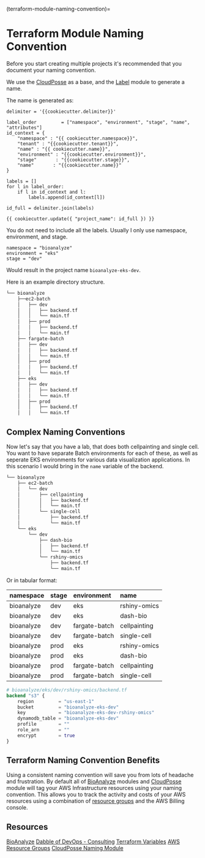 (terraform-module-naming-convention)=
# Terraform Module Naming Convention

Before you start creating multiple projects it's recommended that you document your naming convention.

We use the [CloudPosse](https://github.com/cloudposse/terraform-example-module) as a base, and the [Label](https://github.com/cloudposse/terraform-null-label) module to generate a name.

The name is generated as:

```
delimiter = '{{cookiecutter.delimiter}}'

label_order         = ["namespace", "environment", "stage", "name", "attributes"]
id_context = {
    "namespace" : "{{ cookiecutter.namespace}}",
    "tenant" : "{{cookiecutter.tenant}}",
    "name" : "{{ cookiecutter.name}}",
    "environment" : "{{cookiecutter.environment}}",
    "stage"       : "{{cookiecutter.stage}}",
    "name"       : "{{cookiecutter.name}}"
}

labels = []
for l in label_order:
    if l in id_context and l:
        labels.append(id_context[l])

id_full = delimiter.join(labels)

{{ cookiecutter.update({ "project_name": id_full }) }}
```

You do not need to include all the labels. Usually I only use namespace, environment, and stage.

```
namespace = "bioanalyze"
environment = "eks"
stage = "dev"
```

Would result in the project name `bioanalyze-eks-dev`.

Here is an example directory structure.

```bash
└── bioanalyze
    ├──ec2-batch
    │   ├── dev
    │   │   ├── backend.tf
    │   │   └── main.tf
    │   ├── prod
    │   │   ├── backend.tf
    │   │   └── main.tf
    ├── fargate-batch
    │   ├── dev
    │   │   ├── backend.tf
    │   │   └── main.tf
    │   ├── prod
    │   │   ├── backend.tf
    │   │   └── main.tf
    ├── eks
    │   ├── dev
    │   │   ├── backend.tf
    │   │   └── main.tf
    │   ├── prod
    │   │   ├── backend.tf
    │   │   └── main.tf
```
## Complex Naming Conventions

Now let's say that you have a lab, that does both cellpainting and single cell. You want to have separate Batch environments for each of these, as well as seperate EKS environments for various data visualization applications. In this scenario I would bring in the `name` variable of the backend.

```bash
└── bioanalyze
    ├── ec2-batch
    │   └── dev
    │       ├── cellpainting
    │       │   ├── backend.tf
    │       │   └── main.tf
    │       └── single-cell
    │           ├── backend.tf
    │           └── main.tf
    └── eks
        └── dev
            ├── dash-bio
            │   ├── backend.tf
            │   └── main.tf
            └── rshiny-omics
                ├── backend.tf
                └── main.tf
```

Or in tabular format:

| namespace | stage | environment | name |
| :----------  | :---------- | :---------- | :---------- |
| bioanalyze   | dev | eks | rshiny-omics |
| bioanalyze   | dev | eks | dash-bio |
| bioanalyze   | dev | fargate-batch | cellpainting |
| bioanalyze   | dev | fargate-batch | single-cell |
| bioanalyze   | prod | eks | rshiny-omics |
| bioanalyze   | prod | eks | dash-bio |
| bioanalyze   | prod | fargate-batch | cellpainting |
| bioanalyze   | prod | fargate-batch | single-cell |


```terraform
# bioanalyze/eks/dev/rshiny-omics/backend.tf
backend "s3" {
    region         = "us-east-1"
    bucket         = "bioanalyze-eks-dev"
    key            = "bioanalyze-eks-dev-rshiny-omics"
    dynamodb_table = "bioanalyze-eks-dev"
    profile        = ""
    role_arn       = ""
    encrypt        = true
}
```

## Terraform Naming Convention Benefits

Using a consistent naming convention will save you from lots of headache and frustration. By default all of [BioAnalyze](https://www.bioanalyze.io) modules and [CloudPosse](https://cloudposse.com/) module will tag your AWS Infrastructure resources using your naming convention. This allows you to track the activity and costs of your AWS resources using a combination of [resource groups](https://docs.aws.amazon.com/ARG/latest/userguide/resource-groups.html) and the AWS Billing console.

## Resources

[BioAnalyze](https://www.bioanalyze.io)
[Dabble of DevOps - Consulting](https://www.dabbleofdevops.com)
[Terraform Variables](https://www.terraform.io/docs/language/values/variables.html)
[AWS Resource Groups](https://docs.aws.amazon.com/ARG/latest/userguide/resource-groups.html)
[CloudPosse Naming Module](https://github.com/cloudposse/terraform-null-labe)